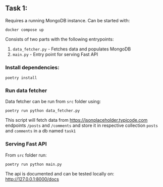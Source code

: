 ## Task 1:

Requires a running MongoDB instance. Can be started with:

```
docker compose up
```

Consists of two parts with the following entrypoints:

1. `data_fetcher.py` - Fetches data and populates MongoDB
2. `main.py` - Entry point for serving Fast API

### Install dependencies:

```
poetry install
```

### Run data fetcher

Data fetcher can be run from `src` folder using:

```
poetry run python data_fetcher.py
```

This script will fetch data from https://jsonplaceholder.typicode.com endpoints `/posts` and `/comments` and store it in respective collection `posts` and `comments` in a db named `task1`

### Serving Fast API

From `src` folder run:

```
poetry run python main.py
```

The api is documented and can be tested locally on: http://127.0.0.1:8000/docs

